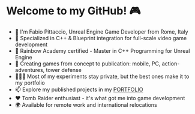 # Welcome to my GitHub! 🎮

- 🫡 I'm Fabio Pittaccio, Unreal Engine Game Developer from Rome, Italy
- 🎯 Specialized in C++ & Blueprint integration for full-scale video game development
- 🌈 Rainbow Academy certified - Master in C++ Programming for Unreal Engine
- 🚀 Creating games from concept to publication: mobile, PC, action-adventures, tower defense
- 🧑🏻‍💻 Most of my experiments stay private, but the best ones make it to my portfolio
- 📫 Explore my published projects in my [PORTFOLIO](https://pittacciofabio.wixsite.com/site)
- ❤️ Tomb Raider enthusiast - it's what got me into game development
- 🌍 Available for remote work and international relocations
